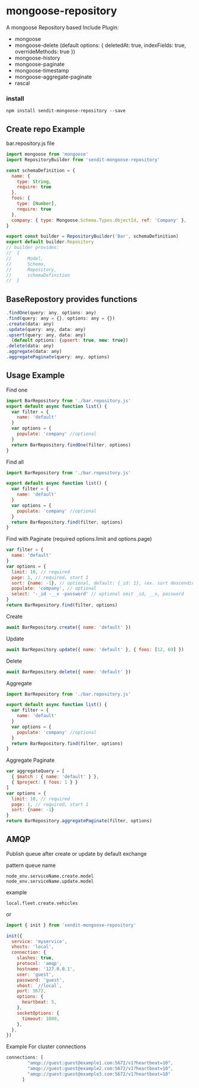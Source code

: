 # mongoose-repository
A mongoose Repository based
Include Plugin:
- mongoose
- mongoose-delete (default options: { deletedAt: true, indexFields: true, overrideMethods: true })
- mongoose-history
- mongoose-paginate
- mongoose-timestamp
- mongoose-aggregate-paginate
- rascal

### install
```
npm install sendit-mongoose-repository --save
```

## Create repo Example
bar.repository.js file
```javascript
import mongoose from 'mongoose'
import RepositoryBuilder from 'sendit-mongoose-repository'

const schemaDefinition = {
  name: {
    type: String,
    require: true
  },
  foos: {
    type: [Number],
    require: true
  },
  company: { type: Mongoose.Schema.Types.ObjectId, ref: 'Company' },
}

export const builder = RepositoryBuilder('Bar', schemaDefinition)
export default builder.Repository
// builder provides:
//  {
//      Model,
//      Schema,
//      Repository,
//      schemaDefinition
//  }
```

## BaseRepostory provides functions
```javascript
.findOne(query: any, options: any)
.find(query: any = {}, options: any = {})
.create(data: any)
.update(query: any, data: any)
.upsert(query: any, data: any)
  (default options: {upsert: true, new: true})
.delete(data: any)
.aggregate(data: any)
.aggregatePaginate(query: any, options)

```


## Usage Example
Find one
```javascript
import BarRepository from './bar.repository.js'
export default async function list() {
  var filter = {
    name: 'default'
  }
  var options = {
    populate: 'company' //optional
  }
  return BarRepository.findOne(filter, options)
}
```

Find all
```javascript
import BarRepository from './bar.repository.js'

export default async function list() {
  var filter = {
    name: 'default'
  }
  var options = {
    populate: 'company' //optional
  }
  return BarRepository.find(filter, options)
}
```
Find with Paginate (required options.limit and options.page)

```javascript
var filter = {
  name: 'default'
}
var options = {
  limit: 10, // required
  page: 1, // required, start 1
  sort: {name: -1}, // optional, default: {_id: 1}, (ex. sort descending name)
  populate: 'company', // optional
  select: '-_id -__v -password' // optional omit _id, __v, password  
}
return BarRepository.find(filter, options)
```

Create
```javascript
await BarRepository.create({ name: 'default' })
```

Update
```javascript
await BarRepository.update({ name: 'default' }, { foos: [12, 69] })
```

Delete
```javascript
await BarRepository.delete({ name: 'default' })
```

Aggregate
```javascript
import BarRepository from './bar.repository.js'

export default async function list() {
  var filter = {
    name: 'default'
  }
  var options = {
    populate: 'company' //optional
  }
  return BarRepository.find(filter, options)
}
```

Aggregate Paginate

```javascript
var aggregateQuery = [
  { $match : { name: 'default' } },
  { $project: { foos: 1 } }
]
var options = {
  limit: 10, // required
  page: 1, // required, start 1
  sort: {name: -1}
}
return BarRepository.aggregatePaginate(filter, options)
```

## AMQP

Publish queue after create or update by default exchange <br/>

pattern queue name
```
node_env.serviceName.create.model
node_env.serviceName.update.model
```

example
```
local.fleet.create.vehicles
```

or

```javascript
import { init } from 'sendit-mongoose-repository'

init({
  service: 'myservice',
  vhosts: 'local',
  connection: {
    slashes: true,
    protocol: 'amqp',
    hostname: '127.0.0.1',
    user: 'guest',
    password: 'guest',
    vhost: `//local`,
    port: 5672,
    options: {
      heartbeat: 5,
    },
    socketOptions: {
      timeout: 1000,
    },
  },
})
```

Example For cluster connections

```javascript
connections: [
        "amqp://guest:guest@example1.com:5672/v1?heartbeat=10",
        "amqp://guest:guest@example2.com:5672/v1?heartbeat=10",
        "amqp://guest:guest@example3.com:5672/v1?heartbeat=10"
      ]
```
